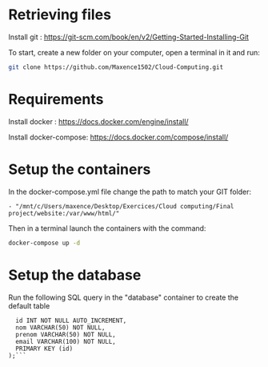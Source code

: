 # Retrieving files

Install git : https://git-scm.com/book/en/v2/Getting-Started-Installing-Git

To start, create a new folder on your computer, open a terminal in it and run:

```bash
git clone https://github.com/Maxence1502/Cloud-Computing.git
```

# Requirements

Install docker : https://docs.docker.com/engine/install/

Install docker-compose: https://docs.docker.com/compose/install/

# Setup the containers

In the docker-compose.yml file change the path to match your GIT folder:
```
- "/mnt/c/Users/maxence/Desktop/Exercices/Cloud computing/Final project/website:/var/www/html/"
```

Then in a terminal launch the containers with the command:
```bash
docker-compose up -d
```

# Setup the database

Run the following SQL query in the "database" container to create the default table
```CREATE TABLE clients (
  id INT NOT NULL AUTO_INCREMENT,
  nom VARCHAR(50) NOT NULL,
  prenom VARCHAR(50) NOT NULL,
  email VARCHAR(100) NOT NULL,
  PRIMARY KEY (id)
);```
